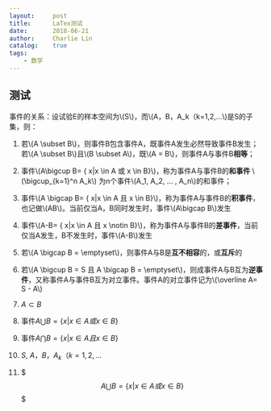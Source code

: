 ```yaml
---
layout:     post
title:      LaTex测试
date:       2018-06-21
author:     Charlie Lin
catalog:    true
tags:
    - 数学
---
```


## 测试

事件的关系：设试验E的样本空间为\\(S\\)，而\\(A，B，A_k（k=1,2,…\\)是S的子集，则：
1. 若\\(A \subset B\\)，则事件B包含事件A，既事件A发生必然导致事件B发生；若\\(A \subset B\\)且\\(B \subset A\\)，既\\(A = B\\)，则事件A与事件B**相等**；   
2. 事件\\(A\bigcup B= \{ x|x \in A 或 x \in B\}\\)，称为事件A与事件B的**和事件** \\(\bigcup_{k=1}^n A_k\\) 为n个事件\\(A_1, A_2, ... , A_n\\)的和事件；
3. 事件\\(A \bigcap B= \{ x|x \in A 且 x \in B\}\\)，称为事件A与事件B的**积事件**，也记做\\(AB\\)。当前仅当A，B同时发生时，事件\\(A\bigcap B\\)发生
4. 事件\\(A-B= \{ x|x \in A 且 x \notin B\}\\)，称为事件A与事件B的**差事件**，当前仅当A发生，B不发生时，事件\\(A-B\\)发生
5. 若\\(A \bigcap B = \emptyset\\)，则事件A与B是**互不相容**的，或**互斥**的
6. 若\\(A \bigcup B = S 且 A \bigcap B = \emptyset\\)，则成事件A与B互为**逆事件**，又称事件A与事件B互为对立事件。事件A的对立事件记为\\(\overline A= S - A\\)



1. $A \subset B$
2. 事件$A\bigcup B= \{ x|x \in A 或 x \in B\}$
3. 事件$A \bigcap B= \{ x|x \in A 且 x \in B\}$
4. $S$, $A，B，A_k（k=1,2,…$
5. $$$A\bigcup B= \{ x|x \in A 或 x \in B\}$$$
